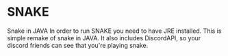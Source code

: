 # SNAKE
Snake in JAVA
In order to run SNAKE you need to have JRE installed.
This is simple remake of snake in JAVA. It also includes DiscordAPI, so your discord friends can see that you're playing snake.
